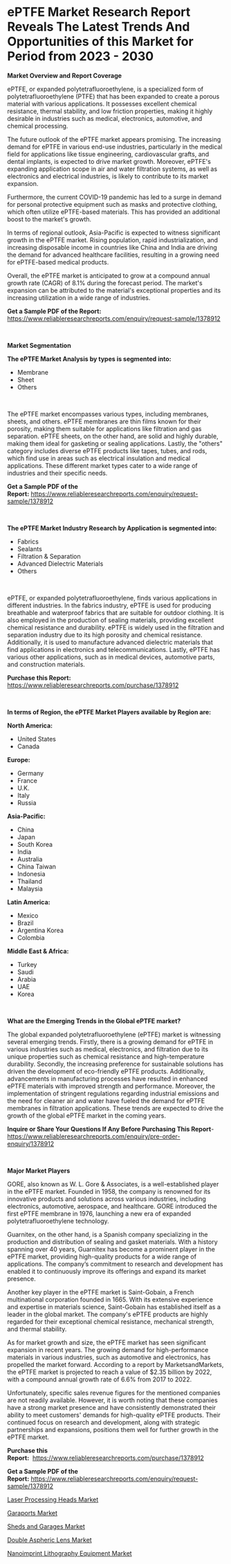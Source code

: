 <p><h1>ePTFE Market Research Report Reveals The Latest Trends And Opportunities of this Market for Period from 2023 - 2030</h1></p><p><strong>Market Overview and Report Coverage</strong></p>
<p><p>ePTFE, or expanded polytetrafluoroethylene, is a specialized form of polytetrafluoroethylene (PTFE) that has been expanded to create a porous material with various applications. It possesses excellent chemical resistance, thermal stability, and low friction properties, making it highly desirable in industries such as medical, electronics, automotive, and chemical processing.</p><p>The future outlook of the ePTFE market appears promising. The increasing demand for ePTFE in various end-use industries, particularly in the medical field for applications like tissue engineering, cardiovascular grafts, and dental implants, is expected to drive market growth. Moreover, ePTFE's expanding application scope in air and water filtration systems, as well as electronics and electrical industries, is likely to contribute to its market expansion.</p><p>Furthermore, the current COVID-19 pandemic has led to a surge in demand for personal protective equipment such as masks and protective clothing, which often utilize ePTFE-based materials. This has provided an additional boost to the market's growth.</p><p>In terms of regional outlook, Asia-Pacific is expected to witness significant growth in the ePTFE market. Rising population, rapid industrialization, and increasing disposable income in countries like China and India are driving the demand for advanced healthcare facilities, resulting in a growing need for ePTFE-based medical products.</p><p>Overall, the ePTFE market is anticipated to grow at a compound annual growth rate (CAGR) of 8.1% during the forecast period. The market's expansion can be attributed to the material's exceptional properties and its increasing utilization in a wide range of industries.</p></p>
<p><strong>Get a Sample PDF of the Report:</strong> <a href="https://www.reliableresearchreports.com/enquiry/request-sample/1378912">https://www.reliableresearchreports.com/enquiry/request-sample/1378912</a></p>
<p>&nbsp;</p>
<p><strong>Market Segmentation</strong></p>
<p><strong>The ePTFE Market Analysis by types is segmented into:</strong></p>
<p><ul><li>Membrane</li><li>Sheet</li><li>Others</li></ul></p>
<p>&nbsp;</p>
<p><p>The ePTFE market encompasses various types, including membranes, sheets, and others. ePTFE membranes are thin films known for their porosity, making them suitable for applications like filtration and gas separation. ePTFE sheets, on the other hand, are solid and highly durable, making them ideal for gasketing or sealing applications. Lastly, the "others" category includes diverse ePTFE products like tapes, tubes, and rods, which find use in areas such as electrical insulation and medical applications. These different market types cater to a wide range of industries and their specific needs.</p></p>
<p><strong>Get a Sample PDF of the Report:</strong>&nbsp;<a href="https://www.reliableresearchreports.com/enquiry/request-sample/1378912">https://www.reliableresearchreports.com/enquiry/request-sample/1378912</a></p>
<p>&nbsp;</p>
<p><strong>The ePTFE Market Industry Research by Application is segmented into:</strong></p>
<p><ul><li>Fabrics</li><li>Sealants</li><li>Filtration & Separation</li><li>Advanced Dielectric Materials</li><li>Others</li></ul></p>
<p>&nbsp;</p>
<p><p>ePTFE, or expanded polytetrafluoroethylene, finds various applications in different industries. In the fabrics industry, ePTFE is used for producing breathable and waterproof fabrics that are suitable for outdoor clothing. It is also employed in the production of sealing materials, providing excellent chemical resistance and durability. ePTFE is widely used in the filtration and separation industry due to its high porosity and chemical resistance. Additionally, it is used to manufacture advanced dielectric materials that find applications in electronics and telecommunications. Lastly, ePTFE has various other applications, such as in medical devices, automotive parts, and construction materials.</p></p>
<p><strong>Purchase this Report:</strong>&nbsp; <a href="https://www.reliableresearchreports.com/purchase/1378912">https://www.reliableresearchreports.com/purchase/1378912</a></p>
<p>&nbsp;</p>
<p><strong>In terms of Region, the ePTFE Market Players available by Region are:</strong></p>
<p>
    <p> <strong> North America: </strong>
        <ul>
            <li>United States</li>
            <li>Canada</li>
        </ul>
        </p> 
    <p> <strong> Europe: </strong>
        <ul>
            <li>Germany</li>
            <li>France</li>
            <li>U.K.</li>
            <li>Italy</li>
            <li>Russia</li>
        </ul>
        </p> 
    <p> <strong> Asia-Pacific: </strong>
        <ul>
            <li>China</li>
            <li>Japan</li>
            <li>South Korea</li>
            <li>India</li>
            <li>Australia</li>
            <li>China Taiwan</li>
            <li>Indonesia</li>
            <li>Thailand</li>
            <li>Malaysia</li>
        </ul>
        </p> 
    <p> <strong> Latin America: </strong>
        <ul>
            <li>Mexico</li>
            <li>Brazil</li>
            <li>Argentina Korea</li>
            <li>Colombia</li>
        </ul>
        </p> 
    <p> <strong> Middle East & Africa: </strong>
        <ul>
            <li>Turkey</li>
            <li>Saudi</li>
            <li>Arabia</li>
            <li>UAE</li>
            <li>Korea</li>
        </ul>
    </p>
    </p>
<p>&nbsp;</p>
<p><strong>What are the Emerging Trends in the Global ePTFE market?</strong></p>
<p><p>The global expanded polytetrafluoroethylene (ePTFE) market is witnessing several emerging trends. Firstly, there is a growing demand for ePTFE in various industries such as medical, electronics, and filtration due to its unique properties such as chemical resistance and high-temperature durability. Secondly, the increasing preference for sustainable solutions has driven the development of eco-friendly ePTFE products. Additionally, advancements in manufacturing processes have resulted in enhanced ePTFE materials with improved strength and performance. Moreover, the implementation of stringent regulations regarding industrial emissions and the need for cleaner air and water have fueled the demand for ePTFE membranes in filtration applications. These trends are expected to drive the growth of the global ePTFE market in the coming years.</p></p>
<p><strong>Inquire or Share Your Questions If Any Before Purchasing This Report</strong>- <a href="https://www.reliableresearchreports.com/enquiry/pre-order-enquiry/1378912">https://www.reliableresearchreports.com/enquiry/pre-order-enquiry/1378912</a></p>
<p>&nbsp;</p>
<p><strong>Major Market Players</strong></p>
<p><p>GORE, also known as W. L. Gore & Associates, is a well-established player in the ePTFE market. Founded in 1958, the company is renowned for its innovative products and solutions across various industries, including electronics, automotive, aerospace, and healthcare. GORE introduced the first ePTFE membrane in 1976, launching a new era of expanded polytetrafluoroethylene technology.</p><p>Guarnitex, on the other hand, is a Spanish company specializing in the production and distribution of sealing and gasket materials. With a history spanning over 40 years, Guarnitex has become a prominent player in the ePTFE market, providing high-quality products for a wide range of applications. The company’s commitment to research and development has enabled it to continuously improve its offerings and expand its market presence.</p><p>Another key player in the ePTFE market is Saint-Gobain, a French multinational corporation founded in 1665. With its extensive experience and expertise in materials science, Saint-Gobain has established itself as a leader in the global market. The company's ePTFE products are highly regarded for their exceptional chemical resistance, mechanical strength, and thermal stability.</p><p>As for market growth and size, the ePTFE market has seen significant expansion in recent years. The growing demand for high-performance materials in various industries, such as automotive and electronics, has propelled the market forward. According to a report by MarketsandMarkets, the ePTFE market is projected to reach a value of $2.35 billion by 2022, with a compound annual growth rate of 6.6% from 2017 to 2022.</p><p>Unfortunately, specific sales revenue figures for the mentioned companies are not readily available. However, it is worth noting that these companies have a strong market presence and have consistently demonstrated their ability to meet customers' demands for high-quality ePTFE products. Their continued focus on research and development, along with strategic partnerships and expansions, positions them well for further growth in the ePTFE market.</p></p>
<p><strong>Purchase this Report:</strong>&nbsp;&nbsp;<a href="https://www.reliableresearchreports.com/purchase/1378912">https://www.reliableresearchreports.com/purchase/1378912</a></p>
<p></p>
<p><strong>Get a Sample PDF of the Report:</strong>&nbsp;<a href="https://www.reliableresearchreports.com/enquiry/request-sample/1378912">https://www.reliableresearchreports.com/enquiry/request-sample/1378912</a></p>
<p><p><a href="https://medium.com/@reganklocko456458/decoding-laser-processing-heads-market-metrics-market-share-trends-and-growth-patterns-ab3adb140186">Laser Processing Heads Market</a></p><p><a href="https://medium.com/@merrittrice2023/garaports-market-furnishes-information-on-market-share-market-trends-and-market-growth-f1a306977966">Garaports Market</a></p><p><a href="https://medium.com/@lorenzmayer1995/sheds-and-garages-market-report-reveals-the-latest-trends-and-growth-opportunities-of-this-market-efc207144502">Sheds and Garages Market</a></p><p><a href="https://github.com/GroverBarry/Market-Research-Report-List-2/blob/main/double-aspheric-lens-market.md">Double Aspheric Lens Market</a></p><p><a href="https://medium.com/@noelkunzei1/nanoimprint-lithography-equipment-market-focuses-on-market-share-size-and-projected-forecast-till-5474e0dbb3ff">Nanoimprint Lithography Equipment Market</a></p></p>